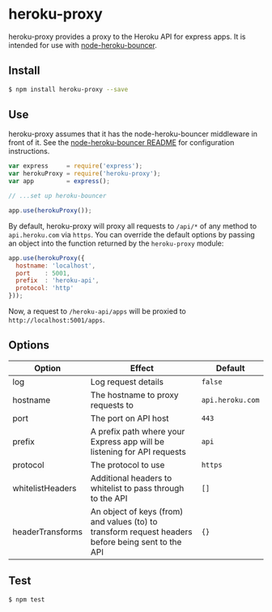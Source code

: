 # heroku-proxy

heroku-proxy provides a proxy to the Heroku API for express apps. It is
intended for use with [node-heroku-bouncer][node-heroku-bouncer].

## Install

```sh
$ npm install heroku-proxy --save
```

## Use

heroku-proxy assumes that it has the node-heroku-bouncer middleware in front of
it. See the [node-heroku-bouncer README][node-heroku-bouncer-readme] for
configuration instructions.

```javascript
var express     = require('express');
var herokuProxy = require('heroku-proxy');
var app         = express();

// ...set up heroku-bouncer

app.use(herokuProxy());
```

By default, heroku-proxy will proxy all requests to `/api/*` of any method to
`api.heroku.com` via `https`. You can override the default options by passing
an object into the function returned by the `heroku-proxy` module:

```javascript
app.use(herokuProxy({
  hostname: 'localhost',
  port    : 5001,
  prefix  : 'heroku-api',
  protocol: 'http'
}));
```

Now, a request to `/heroku-api/apps` will be proxied to
`http://localhost:5001/apps`.

## Options

| Option   | Effect | Default |
| -------- | ------ | ------- |
| log      | Log request details | `false` |
| hostname | The hostname to proxy requests to | `api.heroku.com` |
| port     | The port on API host | `443` |
| prefix   | A prefix path where your Express app will be listening for API requests | `api` |
| protocol | The protocol to use | `https` |
| whitelistHeaders | Additional headers to whitelist to pass through to the API | `[]` |
| headerTransforms | An object of keys (from) and values (to) to transform request headers before being sent to the API | `{}` |
## Test

```sh
$ npm test
```

[node-heroku-bouncer]:        https://github.com/jclem/node-heroku-bouncer
[node-heroku-bouncer-readme]: https://github.com/jclem/node-heroku-bouncer/blob/master/README.md
